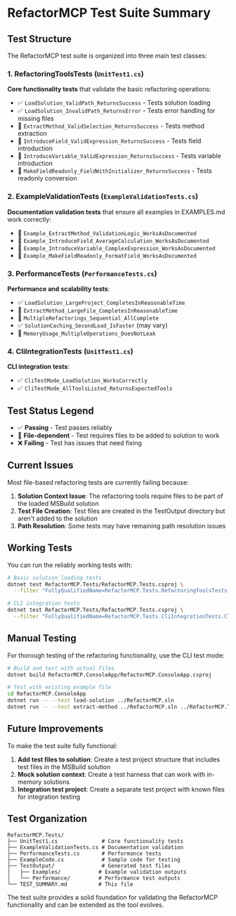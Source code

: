 # RefactorMCP Test Suite Summary

## Test Structure

The RefactorMCP test suite is organized into three main test classes:

### 1. RefactoringToolsTests (`UnitTest1.cs`)
**Core functionality tests** that validate the basic refactoring operations:
- ✅ `LoadSolution_ValidPath_ReturnsSuccess` - Tests solution loading
- ✅ `LoadSolution_InvalidPath_ReturnsError` - Tests error handling for missing files
- 🚧 `ExtractMethod_ValidSelection_ReturnsSuccess` - Tests method extraction
- 🚧 `IntroduceField_ValidExpression_ReturnsSuccess` - Tests field introduction
- 🚧 `IntroduceVariable_ValidExpression_ReturnsSuccess` - Tests variable introduction  
- 🚧 `MakeFieldReadonly_FieldWithInitializer_ReturnsSuccess` - Tests readonly conversion

### 2. ExampleValidationTests (`ExampleValidationTests.cs`)
**Documentation validation tests** that ensure all examples in EXAMPLES.md work correctly:
- 🚧 `Example_ExtractMethod_ValidationLogic_WorksAsDocumented`
- 🚧 `Example_IntroduceField_AverageCalculation_WorksAsDocumented`
- 🚧 `Example_IntroduceVariable_ComplexExpression_WorksAsDocumented`
- 🚧 `Example_MakeFieldReadonly_FormatField_WorksAsDocumented`

### 3. PerformanceTests (`PerformanceTests.cs`)
**Performance and scalability tests**:
- ✅ `LoadSolution_LargeProject_CompletesInReasonableTime`
- 🚧 `ExtractMethod_LargeFile_CompletesInReasonableTime`
- 🚧 `MultipleRefactorings_Sequential_AllComplete`
- ✅ `SolutionCaching_SecondLoad_IsFaster` (may vary)
- 🚧 `MemoryUsage_MultipleOperations_DoesNotLeak`

### 4. CliIntegrationTests (`UnitTest1.cs`)
**CLI integration tests**:
- ✅ `CliTestMode_LoadSolution_WorksCorrectly`
- ✅ `CliTestMode_AllToolsListed_ReturnsExpectedTools`

## Test Status Legend
- ✅ **Passing** - Test passes reliably
- 🚧 **File-dependent** - Test requires files to be added to solution to work
- ❌ **Failing** - Test has issues that need fixing

## Current Issues

Most file-based refactoring tests are currently failing because:

1. **Solution Context Issue**: The refactoring tools require files to be part of the loaded MSBuild solution
2. **Test File Creation**: Test files are created in the TestOutput directory but aren't added to the solution
3. **Path Resolution**: Some tests may have remaining path resolution issues

## Working Tests

You can run the reliably working tests with:

```bash
# Basic solution loading tests
dotnet test RefactorMCP.Tests/RefactorMCP.Tests.csproj \
  --filter "FullyQualifiedName=RefactorMCP.Tests.RefactoringToolsTests.LoadSolution_ValidPath_ReturnsSuccess"

# CLI integration tests  
dotnet test RefactorMCP.Tests/RefactorMCP.Tests.csproj \
  --filter "FullyQualifiedName=RefactorMCP.Tests.CliIntegrationTests.CliTestMode_LoadSolution_WorksCorrectly"
```

## Manual Testing

For thorough testing of the refactoring functionality, use the CLI test mode:

```bash
# Build and test with actual files
dotnet build RefactorMCP.ConsoleApp/RefactorMCP.ConsoleApp.csproj

# Test with existing example file
cd RefactorMCP.ConsoleApp
dotnet run -- --test load-solution ../RefactorMCP.sln
dotnet run -- --test extract-method ../RefactorMCP.sln ../RefactorMCP.Tests/ExampleCode.cs "22:9-25:10" "ValidateInputs"
```

## Future Improvements

To make the test suite fully functional:

1. **Add test files to solution**: Create a test project structure that includes test files in the MSBuild solution
2. **Mock solution context**: Create a test harness that can work with in-memory solutions
3. **Integration test project**: Create a separate test project with known files for integration testing

## Test Organization

```
RefactorMCP.Tests/
├── UnitTest1.cs              # Core functionality tests
├── ExampleValidationTests.cs # Documentation validation
├── PerformanceTests.cs       # Performance tests  
├── ExampleCode.cs            # Sample code for testing
├── TestOutput/               # Generated test files
│   ├── Examples/            # Example validation outputs
│   └── Performance/         # Performance test outputs
└── TEST_SUMMARY.md          # This file
```

The test suite provides a solid foundation for validating the RefactorMCP functionality and can be extended as the tool evolves. 

